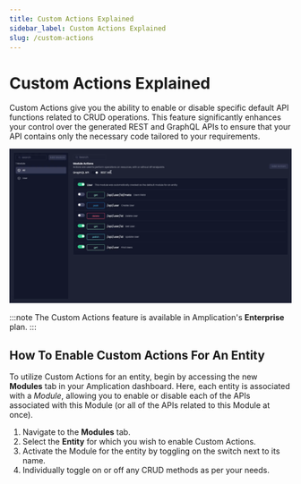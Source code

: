 ```yaml
---
title: Custom Actions Explained
sidebar_label: Custom Actions Explained
slug: /custom-actions
---
```


# Custom Actions Explained

Custom Actions give you the ability to enable or disable specific default API functions related to CRUD operations. This feature significantly enhances your control over the generated REST and GraphQL APIs to ensure that your API contains only the necessary code tailored to your requirements.

![Custom Actions](./assets/custom-actions.png)

:::note
The Custom Actions feature is available in Amplication's **Enterprise** plan.
:::

## How To Enable Custom Actions For An Entity

To utilize Custom Actions for an entity, begin by accessing the new **Modules** tab in your Amplication dashboard. Here, each entity is associated with a _Module_, allowing you to enable or disable each of the APIs associated with this Module (or all of the APIs related to this Module at once).

1. Navigate to the **Modules** tab.
2. Select the **Entity** for which you wish to enable Custom Actions.
4. Activate the Module for the entity by toggling on the switch next to its name.
5. Individually toggle on or off any CRUD methods as per your needs.